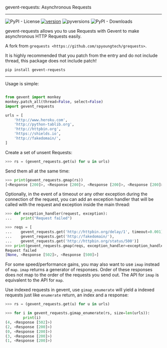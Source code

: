 gevent-requests: Asynchronous Requests

---


![PyPI - License](https://img.shields.io/pypi/l/gevent-requests?style=for-the-badge) [![version](https://img.shields.io/pypi/v/gevent_requests.svg?colorB=blue&style=for-the-badge)](https://pypi.org/project/gevent-requests/) ![pyversions](https://img.shields.io/pypi/pyversions/gevent_requests.svg?style=for-the-badge) ![PyPI - Downloads](https://img.shields.io/pypi/dm/gevent-requests?style=for-the-badge)


gevent-requests allows you to use Requests with Gevent to make asynchronous HTTP
Requests easily.


A fork from `grequests <https://github.com/spyoungtech/grequests>`.

It is highly recommended that you patch from the entry and do not include thread, this package does not include patch!

```shell
pip install gevent-requests
```

---

Usage is simple:

```python

from gevent import monkey
monkey.patch_all(thread=False, select=False)
import gevent_requests

urls = [
    'http://www.heroku.com',
    'http://python-tablib.org',
    'http://httpbin.org',
    'https://shields.io',
    'http://fakedomain/',
]
```

Create a set of unsent Requests:

```python
>>> rs = (gevent_requests.get(u) for u in urls)
```
Send them all at the same time:

```python
>>> print(gevent_requests.gmap(rs))
[<Response [200]>, <Response [200]>, <Response [200]>, <Response [200]>, <Response [502]>]
```

Optionally, in the event of a timeout or any other exception during the connection of
the request, you can add an exception handler that will be called with the request and
exception inside the main thread:

```python
>>> def exception_handler(request, exception):
...    print("Request failed")

>>> reqs = [
...    gevent_requests.get('http://httpbin.org/delay/1', timeout=0.001),
...    gevent_requests.get('http://fakedomain/'),
...    gevent_requests.get('http://httpbin.org/status/500')]
>>> print(gevent_requests.gmap(reqs, exception_handler=exception_handler))
Request failed
[None, <Response [502]>, <Response [500]>]
```

For some speed/performance gains, you may also want to use `imap` instead of `map`. `imap` returns a generator of responses. Order of these responses does not map to the order of the requests you send out. The API for `imap` is equivalent to the API for `map`.

Use indexed requests in gevent, use `gimap_enumerate` will yield a indexed requests just like `enumerate` return, an index and a response:

```python
>>> rs = (gevent_requests.get(u) for u in urls)

>>> for i in gevent_requests.gimap_enumerate(rs, size=len(urls)):
        print(i)
(4, <Response [502]>)
(2, <Response [200]>)
(0, <Response [200]>)
(3, <Response [200]>)
(1, <Response [200]>)
```
